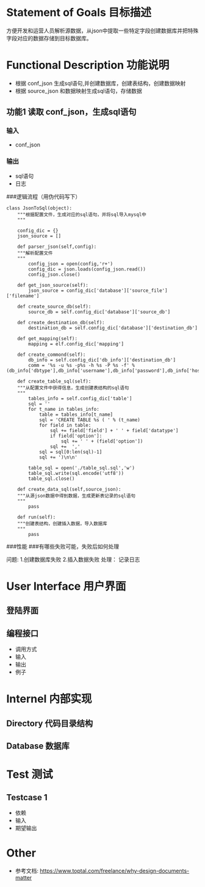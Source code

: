 # Statement of Goals 目标描述

方便开发和运营人员解析源数据，从json中提取一些特定字段创建数据库并把特殊字段对应的数据存储到目标数据库。

# Functional Description 功能说明

- 根据 conf_json 生成sql语句,并创建数据库，创建表结构，创建数据映射
- 根据 source_json 和数据映射生成sql语句，存储数据

## 功能1 读取 conf_json，生成sql语句

### 输入
- conf_json

### 输出
- sql语句
- 日志

###逻辑流程（用伪代码写下）

```
class JsonToSql(object):
    """根据配置文件，生成对应的sql语句，并将sql导入mysql中
    """

    config_dic = {}
    json_source = []
    
    def parser_json(self,config):
    """解析配置文件
    """
        config_json = open(config,'r+')
        config_dic = json.loads(config_json.read())
        config_json.close()

    def get_json_source(self):
        json_source = config_dic['database']['source_file']['filename']

    def create_source_db(self):
        source_db = self.config_dic['database']['source_db']
        
    def create_destination_db(self):
        destination_db = self.config_dic['database']['destination_db']

    def get_mapping(self):
        mapping = elf.config_dic['mapping']
    
    def create_commond(self):
        db_info = self.config_dic['db_info']['destination_db']
        comm = '%s -u %s -p%s -h %s -P %s -f' % (db_info['dbtype'],db_info['username'],db_info['password'],db_info['host'],db_info['port'])

    def create_table_sql(self):
    """从配置文件中获得信息，生成创建表结构的sql语句
    """
        tables_info = self.config_dic['table']
        sql = ''
        for t_name in tables_info:
            table = tables_info[t_name]
            sql = 'CREATE TABLE %s ( ' % (t_name)
            for field in table:
                sql += field['field'] + ' ' + field['datatype']
                if field['option']:
                    sql += ' ' + (field['option'])
                sql +=  ','
            sql = sql[0:len(sql)-1]
            sql += ')\n\n'

        table_sql = open('./table_sql.sql','w')
        table_sql.write(sql.encode('utf8'))
        table_sql.close()
        
    def create_data_sql(self,source_json):
    """从源json数据中得到数据，生成更新表记录的sql语句
    """
        pass

    def run(self):
    """创建表结构，创建插入数据，导入数据库
    """
        pass
```

    
###性能
###有哪些失败可能，失败后如何处理

问题:
1.创建数据库失败
2.插入数据失败
处理：
记录日志


# User Interface 用户界面

## 登陆界面


## 编程接口

- 调用方式
- 输入
- 输出
- 例子


# Internel 内部实现

## Directory 代码目录结构

## Database 数据库


# Test 测试

## Testcase 1

- 依赖
- 输入
- 期望输出


# Other

- 参考文档: <https://www.toptal.com/freelance/why-design-documents-matter>
